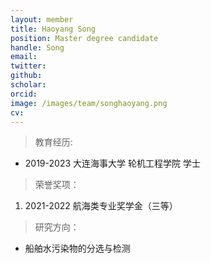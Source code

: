 ```yaml
---
layout: member
title: Haoyang Song
position: Master degree candidate
handle: Song
email: 
twitter: 
github: 
scholar:
orcid: 
image: /images/team/songhaoyang.png
cv: 
---
```


> 教育经历:

- 2019-2023 大连海事大学 轮机工程学院 学士

> 荣誉奖项：

1. 2021-2022 航海类专业奖学金（三等）

> 研究方向：

- 船舶水污染物的分选与检测